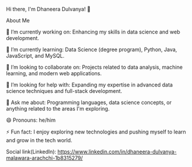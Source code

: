Hi there, I'm Dhaneera Dulvanya! 👋

About Me

🔭 I’m currently working on: Enhancing my skills in data science and web development.

🌱 I’m currently learning: Data Science (degree program), Python, Java, JavaScript, and MySQL.

👯 I’m looking to collaborate on: Projects related to data analysis, machine learning, and modern web applications.

🤔 I’m looking for help with: Expanding my expertise in advanced data science techniques and full-stack development.

💬 Ask me about: Programming languages, data science concepts, or anything related to the areas I'm exploring.

😄 Pronouns: he/him

⚡ Fun fact: I enjoy exploring new technologies and pushing myself to learn and grow in the tech world.

Social link(LinkedIn): https://www.linkedin.com/in/dhaneera-dulvanya-malawara-arachchi-1b8315279/
